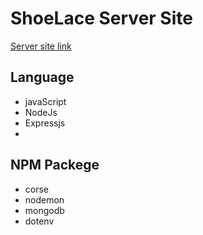 # ShoeLace Server Site 
[Server site link](https://intense-shore-62067.herokuapp.com/)


## Language
  * javaScript
  * NodeJs
  * Expressjs
  *
## NPM Packege
  * corse
  * nodemon
  * mongodb
  * dotenv
